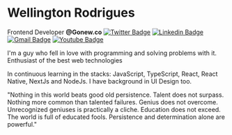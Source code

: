 # Wellington Rodrigues
 Frontend Developer <strong>@Gonew.co</strong>
[![Twitter Badge](https://img.shields.io/badge/-@tonrodriguesbr-1a8cd8?style=flat-square&labelColor=00875f&logo=twitter&logoColor=white&link=https://twitter.com/tonrodriguesbr)](https://twitter.com/tonrodriguesbr) 
[![Linkedin Badge](https://img.shields.io/badge/-wellingtonrodriguesbr-1a8cd8?style=flat-square&logo=Linkedin&logoColor=white&link=https://www.linkedin.com/in/wellingtonrodriguesbr/)](https://www.linkedin.com/in/wellingtonrodriguesbr/) 
[![Gmail Badge](https://img.shields.io/badge/-tonrodriguesbr@gmail.com-1a8cd8?style=flat-square&logo=Gmail&logoColor=white&link=mailto:tonrodriguesbr@gmail.com)](mailto:tonrodriguesbr@gmail.com)
[![Youtube Badge](https://img.shields.io/badge/-tonrodriguesbr@gmail.com-1a8cd8?style=flat-square&logo=Gmail&logoColor=white&link=mailto:tonrodriguesbr@gmail.com)](mailto:tonrodriguesbr@gmail.com)
<br/>
 

I'm a guy who fell in love with programming and solving problems with it.
</br>
Enthusiast of the best web technologies

In continuous learning in the stacks: JavaScript, TypeScript, React, React Native, NextJs and NodeJs.
I have background in UI Design too.

"Nothing in this world beats good old persistence. Talent does not surpass. Nothing more common than talented failures. Genius does not overcome. Unrecognized geniuses is practically a cliche. Education does not exceed. The world is full of educated fools. Persistence and determination alone are powerful."
